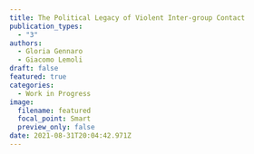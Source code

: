 ```yaml
---
title: The Political Legacy of Violent Inter-group Contact
publication_types:
  - "3"
authors:
  - Gloria Gennaro
  - Giacomo Lemoli
draft: false
featured: true
categories:
  - Work in Progress
image:
  filename: featured
  focal_point: Smart
  preview_only: false
date: 2021-08-31T20:04:42.971Z
---
```

